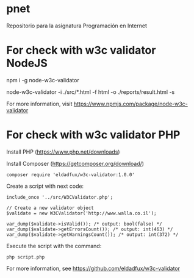 # pnet
Repositorio para la asignatura Programación en Internet

# For check with w3c validator NodeJS
npm i -g node-w3c-validator

node-w3c-validator -i ./src/*.html -f html -o ./reports/result.html -s

For more information, visit https://www.npmjs.com/package/node-w3c-validator

# For check with w3c validator PHP
Install PHP (https://www.php.net/downloads)

Install Composer (https://getcomposer.org/download/)

```
composer require 'eldadfux/w3c-validator:1.0.0'
```

Create a script with next code:

```
include_once '../src/W3CValidator.php';

// Create a new validator object
$validate = new W3CValidator('http://www.walla.co.il');

var_dump($validate->isValid()); /* output: bool(false) */
var_dump($validate->getErrorsCount()); /* output: int(463) */
var_dump($validate->getWarningsCount()); /* output: int(372) */
```

Execute the script with the command:

```
php script.php
```

For more information, see https://github.com/eldadfux/w3c-validator